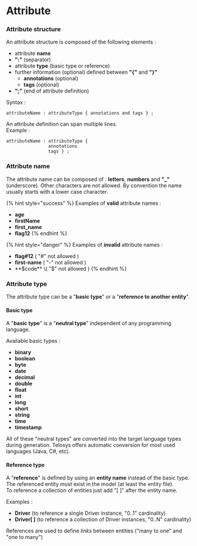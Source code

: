# Attribute

### Attribute structure

An attribute structure is composed of the following elements :

* attribute **name**
* **":"** \(separator\)
* attribute **type** \(basic type or reference\)
* further information \(optional\) defined between **"{"** and **"}"**
  * **annotations** \(optional\)  
  * **tags** \(optional\)  
* **";"** \(end of attribute definition\)

Syntax :

```text
attributeName : attributeType { annotations and tags } ;
```

An attribute definition can span multiple lines.   
Example :

```text
attributeName : attributeType { 
                annotations 
                tags } ;
```

### 

### Attribute name

The attribute name can be composed of : **letters**, **numbers** and **"\_"** \(underscore\). Other characters are not allowed. By convention the name usually starts with a lower case character.

{% hint style="success" %}
Examples of **valid** attribute names : 

* **age** 
* **firstName** 
* **first\_name** 
* **flag12**
{% endhint %}

{% hint style="danger" %}
Examples of **invalid** attribute names :

* **flag\#12**  \( "\#" not allowed \) 
* **first-name**  \( "-" not allowed \) 
* **$code**  \( "$" not allowed \)
{% endhint %}



### Attribute type

The attribute type can be a "**basic type**" or a "**reference to another entity**". 

#### Basic type

A "**basic type**" is a "**neutral type**" independent of any programming language. 

Available basic types : 

* **binary** 
* **boolean** 
* **byte** 
* **date** 
* **decimal**
* **double** 
* **float** 
* **int** 
* **long** 
* **short** 
* **string** 
* **time** 
* **timestamp** 

All of these "neutral types" are converted into the target language types during generation. Telosys offers automatic conversion for most used languages \(Java, C\#, etc\). 

#### Reference type

A "**reference**" is defined by using an **entity name** instead of the basic type.   
The referenced entity must exist in the model \(at least the entity file\).  
To reference a collection of entities just add "\[ \]" after the entity name. 

Examples : 

* **Driver** \(to reference a single Driver instance, "0..1" cardinality\) 
* **Driver\[ \]** \(to reference a collection of Driver instances, "0..N" cardinality\)

References are used to define _links_ between entities \("many to one" and "one to many"\)






